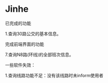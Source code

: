# Jinhe

已完成的功能

1.查询30路公交的基本信息。



完成前端界面的功能

7.查询N8路(环线)的全部班次信息。



一些软件失效：

1.查询线路功能不足：没有该线路时未inform使用者